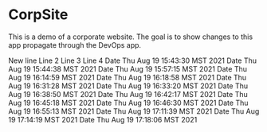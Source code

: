 # CorpSite

This is a demo of a corporate website.  The goal is to show changes to this app propagate through the DevOps app.

New line
Line 2
Line 3
Line 4
Date Thu Aug 19 15:43:30 MST 2021
Date Thu Aug 19 15:44:38 MST 2021
Date Thu Aug 19 15:57:15 MST 2021
Date Thu Aug 19 16:14:59 MST 2021
Date Thu Aug 19 16:18:58 MST 2021
Date Thu Aug 19 16:31:28 MST 2021
Date Thu Aug 19 16:33:20 MST 2021
Date Thu Aug 19 16:38:50 MST 2021
Date Thu Aug 19 16:42:17 MST 2021
Date Thu Aug 19 16:45:18 MST 2021
Date Thu Aug 19 16:46:30 MST 2021
Date Thu Aug 19 16:55:13 MST 2021
Date Thu Aug 19 17:11:39 MST 2021
Date Thu Aug 19 17:14:19 MST 2021
Date Thu Aug 19 17:18:06 MST 2021
